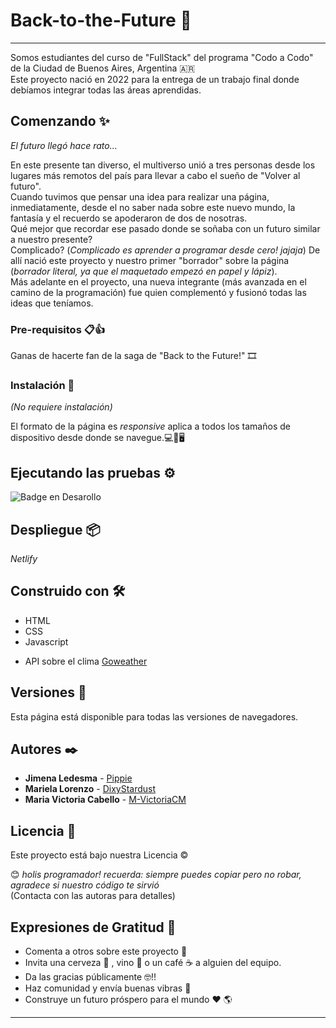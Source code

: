 # Back-to-the-Future 🚀
---
Somos estudiantes del curso de "FullStack" del programa "Codo a Codo" de la Ciudad de Buenos Aires, Argentina :argentina:   
Este proyecto nació en 2022 para la entrega de un trabajo final donde debíamos integrar todas las áreas aprendidas.

## Comenzando :sparkles:

_El futuro llegó hace rato..._

En este presente tan diverso, el multiverso unió a tres personas desde los lugares más remotos del país para llevar a cabo el sueño de "Volver al futuro".  
Cuando tuvimos que pensar una idea para realizar una página, inmediatamente, desde el no saber nada sobre este nuevo mundo, la fantasía y el recuerdo se apoderaron 
de dos de nosotras.  
Qué mejor que recordar ese pasado donde se soñaba con un futuro similar a nuestro presente?   
Complicado? (_Complicado es aprender a programar desde cero! jajaja_) De allí nació este proyecto y nuestro primer "borrador" sobre la página (_borrador literal, ya que el maquetado empezó en papel y lápiz_).   
Más adelante en el proyecto, una nueva integrante (más avanzada en el camino de la programación) fue quien complementó y fusionó todas las ideas que teníamos.

### Pre-requisitos 📋:+1:

Ganas de hacerte fan de la saga de "Back to the Future!" :film_strip:

### Instalación 🔧

_(No requiere instalación)_

El formato de la página es _responsive_ aplica a todos los tamaños de dispositivo desde donde se navegue.:computer::iphone::desktop_computer:

## Ejecutando las pruebas ⚙️

![Badge en Desarollo](https://img.shields.io/badge/STATUS-EN%20DESAROLLO-green)

## Despliegue 📦

_Netlify_

## Construido con 🛠️

+ HTML 
+ CSS
+ Javascript
* API sobre el clima [Goweather](https://goweather.herokuapp.com/weather/Argentina) 

## Versiones 📌

Esta página está disponible para todas las versiones de navegadores.

## Autores ✒️

* **Jimena Ledesma** - [Pippie](https://github.com/Pippie)
* **Mariela Lorenzo** - [DixyStardust](https://github.com/DixyStardust)
* **Maria Victoria Cabello** - [M-VictoriaCM](https://github.com/M-VictoriaCM)

## Licencia 📄

Este proyecto está bajo nuestra Licencia :copyright:

😊 _holis programador! recuerda: siempre puedes copiar pero no robar, agradece si nuestro código te sirvió_  
(Contacta con las autoras para detalles)

## Expresiones de Gratitud 🎁

* Comenta a otros sobre este proyecto 📢
* Invita una cerveza 🍺 , vino :wine_glass: o un café ☕ a alguien del equipo. 
* Da las gracias públicamente 🤓!!
* Haz comunidad y envía buenas vibras :smiling_face_with_three_hearts:
* Construye un futuro próspero para el mundo ❤️	:earth_americas:

---
